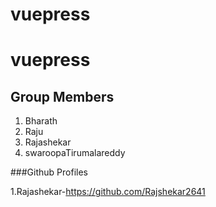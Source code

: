 # vuepress
# vuepress
## Group Members

1. Bharath
2. Raju
3. Rajashekar
4. swaroopaTirumalareddy

###Github Profiles

1.Rajashekar-https://github.com/Rajshekar2641
